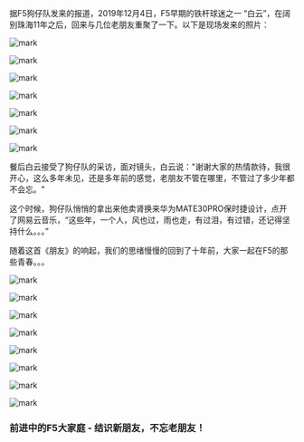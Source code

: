 据F5狗仔队发来的报道，2019年12月4日，F5早期的铁杆球迷之一 “白云”，在阔别珠海11年之后，回来与几位老朋友重聚了一下。以下是现场发来的照片：

![mark](http://zhf5.ltd/pic/20191205/DWXL4eAWlsdz.jpg)

![mark](http://zhf5.ltd/pic/20191205/4d1I6n5rExb7.jpg)

![mark](http://zhf5.ltd/pic/20191205/MphmFBx1TIxW.jpg)

![mark](http://zhf5.ltd/pic/20191205/1xfuMRE3t0dI.jpg)

![mark](http://zhf5.ltd/pic/20191205/LfgrbcvwjP1O.jpg)

![mark](http://zhf5.ltd/pic/20191205/XoO6VlPMGEdh.jpg)

![mark](http://zhf5.ltd/pic/20191205/1mgr82kq6AMq.jpg)

餐后白云接受了狗仔队的采访，面对镜头，白云说："谢谢大家的热情款待，我很开心，这么多年未见，还是多年前的感觉，老朋友不管在哪里，不管过了多少年都不会忘。"

这个时候，狗仔队悄悄的拿出来他卖肾换来华为MATE30PRO保时捷设计，点开了网易云音乐，“这些年，一个人，风也过，雨也走，有过泪，有过错，还记得坚持什么。。。”

随着这首《朋友》的响起，我们的思绪慢慢的回到了十年前，大家一起在F5的那些青春。。。

![mark](http://zhf5.ltd/pic/20191205/SFxUdJkxkKyt.jpg)

![mark](http://zhf5.ltd/pic/20191205/xYqh0eNkl79n.png)

![mark](http://zhf5.ltd/pic/20191205/GEBjfBrDNeVE.jpg)

![mark](http://zhf5.ltd/pic/20191205/h8yO0l0ogwP6.jpg)

![mark](http://zhf5.ltd/pic/20191205/sJPY7J5CYwQI.jpg)

![mark](http://zhf5.ltd/pic/20191205/o9FgyrqfNCNB.jpg)

![mark](http://zhf5.ltd/pic/20191205/7D9xduXldke9.jpg)

![mark](http://zhf5.ltd/pic/20191205/YOTQEoKHnigN.png)

### 前进中的F5大家庭 - 结识新朋友，不忘老朋友！